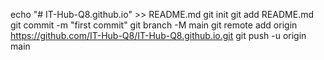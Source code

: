 echo "# IT-Hub-Q8.github.io" >> README.md
git init
git add README.md
git commit -m "first commit"
git branch -M main
git remote add origin https://github.com/IT-Hub-Q8/IT-Hub-Q8.github.io.git
git push -u origin main
